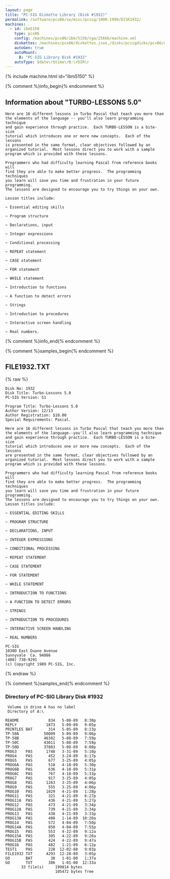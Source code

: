 ```yaml
---
layout: page
title: "PC-SIG Diskette Library (Disk #1932)"
permalink: /software/pcx86/sw/misc/pcsig/1000-1999/DISK1932/
machines:
  - id: ibm5150
    type: pcx86
    config: /machines/pcx86/ibm/5150/cga/256kb/machine.xml
    diskettes: /machines/pcx86/diskettes.json,/disks/pcsigdisks/pcx86/diskettes.json
    autoGen: true
    autoMount:
      B: "PC-SIG Library Disk #1932"
    autoType: $date\r$time\rB:\rDIR\r
---
```


{% include machine.html id="ibm5150" %}

{% comment %}info_begin{% endcomment %}

## Information about "TURBO-LESSONS 5.0"

    Here are 16 different lessons in Turbo Pascal that teach you more than
    the elements of the language -- you'll also learn programming technique
    and gain experience through practice.  Each TURBO-LESSON is a bite-size
    tutorial which introduces one or more new concepts.  Each of the lessons
    is presented in the same format, clear objectives followed by an
    organized tutorial.  Most lessons direct you to work with a sample
    program which is provided with these lessons.
    
    Programmers who had difficulty learning Pascal from reference books will
    find they are able to make better progress.  The programming techniques
    you learn will save you time and frustration in your future programming.
    The lessons are designed to encourage you to try things on your own.
    
    Lesson titles include:
    
    ~ Essential editing skills
    
    ~ Program structure
    
    ~ Declarations, input
    
    ~ Integer expressions
    
    ~ Conditional processing
    
    ~ REPEAT statement
    
    ~ CASE statement
    
    ~ FOR statement
    
    ~ WHILE statement
    
    ~ Introduction to functions
    
    ~ A function to detect errors
    
    ~ Strings
    
    ~ Introduction to procedures
    
    ~ Interactive screen handling
    
    ~ Real numbers.
{% comment %}info_end{% endcomment %}

{% comment %}samples_begin{% endcomment %}

## FILE1932.TXT

{% raw %}
```
Disk No: 1932                                                           
Disk Title: Turbo-Lessons 5.0                                           
PC-SIG Version: S1                                                      
                                                                        
Program Title: Turbo-Lessons 5.0                                        
Author Version: 12/13                                                   
Author Registration: $10.00                                             
Special Requirements: Pascal.                                           
                                                                        
Here are 16 different lessons in Turbo Pascal that teach you more than  
the elements of the language--you'll also learn programming technique   
and gain experience through practice.  Each TURBO-LESSON is a bite-size 
tutorial which introduces one or more new concepts.  Each of the lessons
are presented in the same format, clear objectives followed by an       
organized tutorial.  Most lessons direct you to work with a sample      
program which is provided with these lessons.                           
                                                                        
Programmers who had difficulty learning Pascal from reference books will
find they are able to make better progress.  The programming techniques 
you learn will save you time and frustration in your future programming.
The lessons are designed to encourage you to try things on your own.    
Lesson titles include:                                                  
                                                                        
~ ESSENTIAL EDITING SKILLS                                              
                                                                        
~ PROGRAM STRUCTURE                                                     
                                                                        
~ DECLARATIONS, INPUT                                                   
                                                                        
~ INTEGER EXPRESSIONS                                                   
                                                                        
~ CONDITIONAL PROCESSING                                                
                                                                        
~ REPEAT STATEMENT                                                      
                                                                        
~ CASE STATEMENT                                                        
                                                                        
~ FOR STATEMENT                                                         
                                                                        
~ WHILE STATEMENT                                                       
                                                                        
~ INTRODUCTION TO FUNCTIONS                                             
                                                                        
~ A FUNCTION TO DETECT ERRORS                                           
                                                                        
~ STRINGS                                                               
                                                                        
~ INTRODUCTION TO PROCEDURES                                            
                                                                        
~ INTERACTIVE SCREEN HANDLING                                           
                                                                        
~ REAL NUMBERS                                                          
                                                                        
PC-SIG                                                                  
1030D East Duane Avenue                                                 
Sunnyvale  Ca. 94086                                                    
(408) 730-9291                                                          
(c) Copyright 1989 PC-SIG, Inc.                                         
```
{% endraw %}

{% comment %}samples_end{% endcomment %}

### Directory of PC-SIG Library Disk #1932

     Volume in drive A has no label
     Directory of A:\

    README             834   5-08-89   8:30p
    REPLY             1873   5-09-89   9:05p
    PRINTLES BAT       314   5-05-89   8:23p
    TP-50A           50009   5-09-89   9:06p
    TP-50B           46382   5-08-89   7:59p
    TP-50C           43011   5-08-89   7:59p
    TP-50D           37883   5-08-89   8:00p
    PROG3    PAS      1748   3-31-89   5:10p
    PROG4    PAS       452   3-24-89   6:17p
    PROG5    PAS       677   3-25-89   4:05p
    PROG6A   PAS       518   4-18-89   5:30p
    PROG6B   PAS       636   4-18-89   5:31p
    PROG6C   PAS       767   4-18-89   5:33p
    PROG7    PAS       917   3-25-89   4:05p
    PROG8    PAS      1263   3-25-89   4:06p
    PROG9    PAS       555   3-25-89   4:06p
    PROG10   PAS      1029   4-21-89   1:28p
    PROG11   PAS       321   4-21-89   6:27p
    PROG11A  PAS       436   4-21-89   5:27p
    PROG12   PAS       473   4-21-89   3:34p
    PROG12A  PAS       739   4-21-89   3:34p
    PROG13   PAS       438   4-21-89   3:33p
    PROG13A  PAS       408   1-14-89  10:20a
    PROG14   PAS       572   4-04-89   7:50p
    PROG14A  PAS       850   4-04-89   7:55p
    PROG15   PAS       553   4-22-89   9:12a
    PROG15A  PAS       305   4-22-89   9:28a
    PROG15B  PAS       424   4-22-89   9:47a
    PROG16   PAS       482   1-21-89   6:12p
    TEST1    PAS       228  12-02-88   9:03p
    FILE1932 TXT      4293  12-28-89   3:05p
    GO       BAT        38   1-01-80   1:37a
    GO       TXT       386   1-01-80  12:33a
           33 file(s)     199814 bytes
                          105472 bytes free
